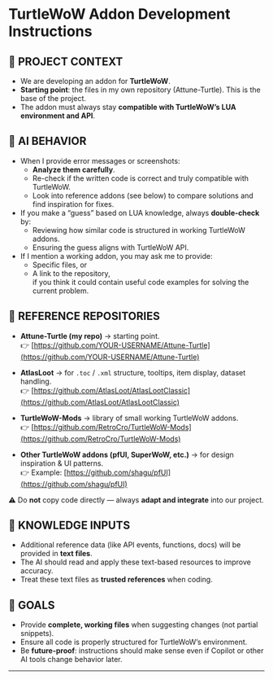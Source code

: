 # TurtleWoW Addon Development Instructions

## 📌 PROJECT CONTEXT
- We are developing an addon for **TurtleWoW**.  
- **Starting point**: the files in my own repository (Attune-Turtle). This is the base of the project.  
- The addon must always stay **compatible with TurtleWoW’s LUA environment and API**.  

## 🤖 AI BEHAVIOR
- When I provide error messages or screenshots:  
  - **Analyze them carefully**.  
  - Re-check if the written code is correct and truly compatible with TurtleWoW.  
  - Look into reference addons (see below) to compare solutions and find inspiration for fixes.  
- If you make a “guess” based on LUA knowledge, always **double-check** by:  
  - Reviewing how similar code is structured in working TurtleWoW addons.  
  - Ensuring the guess aligns with TurtleWoW API.  
- If I mention a working addon, you may ask me to provide:  
  - Specific files, or  
  - A link to the repository,  
  if you think it could contain useful code examples for solving the current problem.  

## 📂 REFERENCE REPOSITORIES
- **Attune-Turtle (my repo)** → starting point.  
  👉 [https://github.com/YOUR-USERNAME/Attune-Turtle](https://github.com/YOUR-USERNAME/Attune-Turtle)  

- **AtlasLoot** → for `.toc` / `.xml` structure, tooltips, item display, dataset handling.  
  👉 [https://github.com/AtlasLoot/AtlasLootClassic](https://github.com/AtlasLoot/AtlasLootClassic)  

- **TurtleWoW-Mods** → library of small working TurtleWoW addons.  
  👉 [https://github.com/RetroCro/TurtleWoW-Mods](https://github.com/RetroCro/TurtleWoW-Mods)  

- **Other TurtleWoW addons (pfUI, SuperWoW, etc.)** → for design inspiration & UI patterns.  
  👉 Example: [https://github.com/shagu/pfUI](https://github.com/shagu/pfUI)  

⚠️ Do **not** copy code directly — always **adapt and integrate** into our project.  

## 📖 KNOWLEDGE INPUTS
- Additional reference data (like API events, functions, docs) will be provided in **text files**.  
- The AI should read and apply these text-based resources to improve accuracy.  
- Treat these text files as **trusted references** when coding.  

## 🎯 GOALS
- Provide **complete, working files** when suggesting changes (not partial snippets).  
- Ensure all code is properly structured for TurtleWoW’s environment.  
- Be **future-proof**: instructions should make sense even if Copilot or other AI tools change behavior later.  

---
